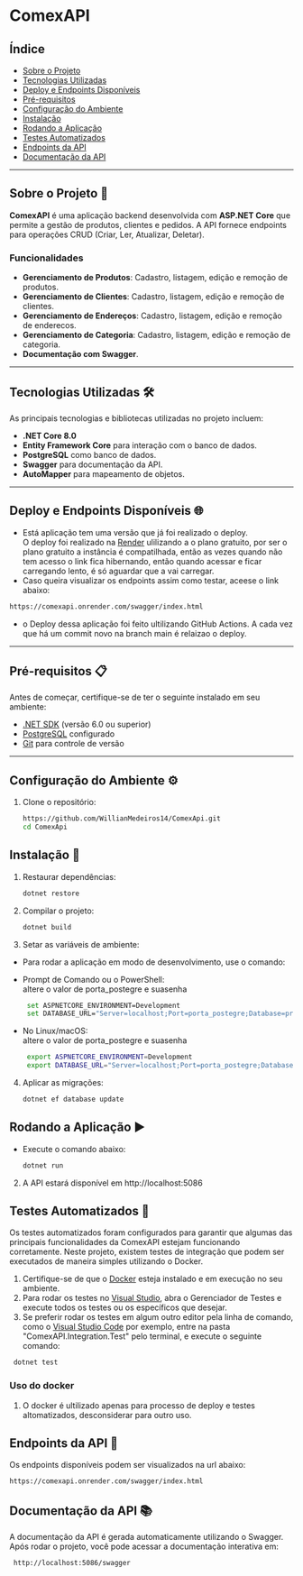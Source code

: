 # ComexAPI

## Índice

- [Sobre o Projeto](#sobre-o-projeto)
- [Tecnologias Utilizadas](#tecnologias-utilizadas)
- [Deploy e Endpoints Disponíveis](#Deploy-e-Endpoints-Disponíveis)
- [Pré-requisitos](#pré-requisitos)
- [Configuração do Ambiente](#configuração-do-ambiente)
- [Instalação](#instalação)
- [Rodando a Aplicação](#rodando-a-aplicação)
- [Testes Automatizados](#Testes-automatizados)
- [Endpoints da API](#endpoints-da-api)
- [Documentação da API](#documentação-da-api)

---

## Sobre o Projeto 🚀

**ComexAPI** é uma aplicação backend desenvolvida com **ASP.NET Core** que permite a gestão de produtos, clientes e pedidos. A API fornece endpoints para operações CRUD (Criar, Ler, Atualizar, Deletar).

### Funcionalidades

- **Gerenciamento de Produtos**: Cadastro, listagem, edição e remoção de produtos.
- **Gerenciamento de Clientes**: Cadastro, listagem, edição e remoção de clientes.
- **Gerenciamento de Endereços**: Cadastro, listagem, edição e remoção de enderecos.
- **Gerenciamento de Categoria**: Cadastro, listagem, edição e remoção de categoria.
- **Documentação com Swagger**.

---

## Tecnologias Utilizadas 🛠️

As principais tecnologias e bibliotecas utilizadas no projeto incluem:

- **.NET Core 8.0**
- **Entity Framework Core** para interação com o banco de dados.
- **PostgreSQL** como banco de dados.
- **Swagger** para documentação da API.
- **AutoMapper** para mapeamento de objetos.

---

## Deploy e Endpoints Disponíveis 🌐

- Está aplicação tem uma versão que já foi realizado o deploy.<br>
  O deploy foi realizado na [Render](https://render.com/) ulilizando a o plano gratuito, por ser o plano gratuito a instância é compatilhada, então as vezes quando não tem acesso o link fica hibernando, então quando acessar e ficar carregando lento, é só aguardar que a vai carregar.
- Caso queira visualizar os endpoints assim como testar, aceese o link abaixo:

```bash
https://comexapi.onrender.com/swagger/index.html
```

- o Deploy dessa aplicação foi feito ultilizando GitHub Actions. A cada vez que há um commit novo na branch main é relaizao o deploy.

---

## Pré-requisitos 📋

Antes de começar, certifique-se de ter o seguinte instalado em seu ambiente:

- [.NET SDK](https://dotnet.microsoft.com/download) (versão 6.0 ou superior)
- [PostgreSQL](https://www.postgresql.org/) configurado
- [Git](https://git-scm.com/) para controle de versão

---

## Configuração do Ambiente ⚙️

1. Clone o repositório:

   ```bash
   https://github.com/WillianMedeiros14/ComexApi.git
   cd ComexApi
   ```

## Instalação 🔧

1. Restaurar dependências:

   ```bash
   dotnet restore
   ```

2. Compilar o projeto:

   ```bash
   dotnet build
   ```

3. Setar as variáveis de ambiente:

- Para rodar a aplicação em modo de desenvolvimento, use o comando:

- Prompt de Comando ou o PowerShell:<br>
  altere o valor de porta_postegre e suasenha

  ```bash
   set ASPNETCORE_ENVIRONMENT=Development
   set DATABASE_URL="Server=localhost;Port=porta_postegre;Database=produtos;Username=postgres;Password=suasenha"

  ```

- No Linux/macOS:<br>
  altere o valor de porta_postegre e suasenha

  ```bash
   export ASPNETCORE_ENVIRONMENT=Development
   export DATABASE_URL="Server=localhost;Port=porta_postegre;Database=produtos;Username=postgres;Password=suasenha"

  ```

4. Aplicar as migrações:

   ```bash
   dotnet ef database update
   ```

## Rodando a Aplicação ▶️

- Execute o comando abaixo:

  ```bash
  dotnet run
  ```

2. A API estará disponível em http://localhost:5086

## Testes Automatizados 🧪

Os testes automatizados foram configurados para garantir que algumas das principais funcionalidades da ComexAPI estejam funcionando corretamente. Neste projeto, existem testes de integração que podem ser executados de maneira simples utilizando o Docker.

1. Certifique-se de que o [Docker](https://docs.docker.com/get-started/get-docker/) esteja instalado e em execução no seu ambiente.
2. Para rodar os testes no [Visual Studio](https://visualstudio.microsoft.com/pt-br/vs/community/), abra o Gerenciador de Testes e execute todos os testes ou os específicos que desejar.
3. Se preferir rodar os testes em algum outro editor pela linha de comando, como o [Visual Studio Code](https://code.visualstudio.com/Download) por exemplo, entre na pasta "ComexAPI.Integration.Test" pelo terminal, e execute o seguinte comando:

```bash
 dotnet test
```

### Uso do docker

1. O docker é ultilizado apenas para processo de deploy e testes altomatizados, desconsiderar para outro uso.

## Endpoints da API 📡

Os endpoints disponíveis podem ser visualizados na url abaixo:

```bash
https://comexapi.onrender.com/swagger/index.html
```

## Documentação da API 📚

A documentação da API é gerada automaticamente utilizando o Swagger. Após rodar o projeto, você pode acessar a documentação interativa em:

```bash
 http://localhost:5086/swagger
```
